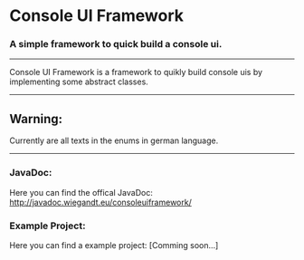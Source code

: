 # Console UI Framework
### A simple framework to quick build a console ui.

---


Console UI Framework is a framework to quikly build console uis by implementing some abstract classes.

---

## Warning:
Currently are all texts in the enums in german language.

---

### JavaDoc:
Here you can find the offical JavaDoc: http://javadoc.wiegandt.eu/consoleuiframework/

### Example Project:
Here you can find a example project: [Comming soon...]